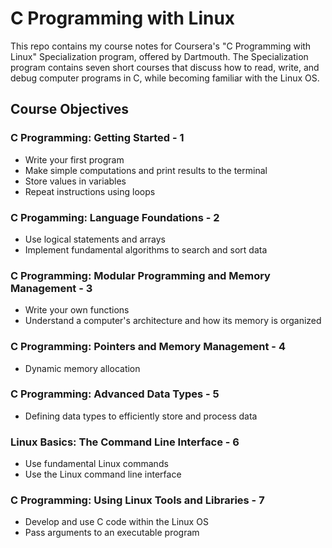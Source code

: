 # C Programming with Linux

This repo contains my course notes for Coursera's "C Programming with Linux" Specialization program, offered by Dartmouth.  The Specialization program contains seven short courses that discuss how to read, write, and debug computer programs in C, while becoming familiar with the Linux OS.

## Course Objectives

### C Programming: Getting Started - 1

- Write your first program
- Make simple computations and print results to the terminal
- Store values in variables
- Repeat instructions using loops

### C Progamming: Language Foundations - 2

- Use logical statements and arrays
- Implement fundamental algorithms to search and sort data

### C Programming: Modular Programming and Memory Management - 3

- Write your own functions
- Understand a computer's architecture and how its memory is organized

### C Programming: Pointers and Memory Management - 4

- Dynamic memory allocation

### C Programming: Advanced Data Types - 5

- Defining data types to efficiently store and process data

### Linux Basics: The Command Line Interface - 6

- Use fundamental Linux commands
- Use the Linux command line interface

### C Programming: Using Linux Tools and Libraries - 7

- Develop and use C code within the Linux OS
- Pass arguments to an executable program
